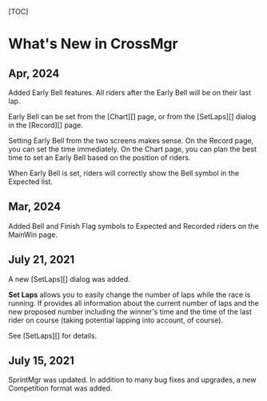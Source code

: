 
[TOC]

# What's New in CrossMgr

## Apr, 2024

Added Early Bell features.  All riders after the Early Bell will be on their last lap.

Early Bell can be set from the [Chart][] page, or from the [SetLaps][] dialog in the [Record][] page.

Setting Early Bell from the two screens makes sense.  On the Record page, you can set the time immediately.
On the Chart page, you can plan the best time to set an Early Bell based on the position of riders.

When Early Bell is set, riders will correctly show the Bell symbol in the Expected list.

## Mar, 2024

Added Bell and Finish Flag symbols to Expected and Recorded riders on the MainWin page.

## July 21, 2021
A new [SetLaps][] dialog was added.

__Set Laps__ allows you to easily change the number of laps while the race is running.
If provides all information about the current number of laps and the new proposed number including the winner's time and the time of the last rider on course (taking potential lapping into account, of course).

See [SetLaps][] for details.



## July 15, 2021

SprintMgr was updated.  In addition to many bug fixes and upgrades, a new Competition format was added.
